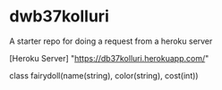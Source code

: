 # dwb37kolluri

A starter repo for doing a request from a heroku server

[Heroku Server] "https://db37kolluri.herokuapp.com/"

class fairydoll(name(string), color(string), cost(int))
